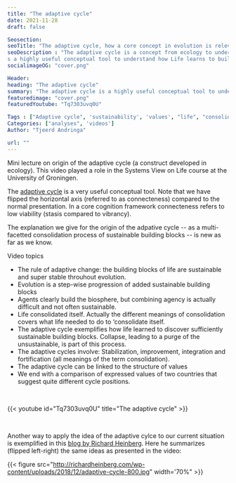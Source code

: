 ```yaml
---
title: "The adaptive cycle"
date: 2021-11-28
draft: false

Seosection:
seoTitle: "The adaptive cycle, how a core concept in evolution is relevant for human civilization"
seoDescription : "The adaptive cycle is a concept from ecology to understand how complex living system evolve. Societies are also complex and the adaptive cycle helps to understand how they originate, stabilize and grow, reach a peak, and then collapse.
s a highly useful conceptual tool to understand how Life learns to build a sustainable foundation for more and more advanced Life. We derive it in a novel way."
socialimageOG: "cover.png"

Header:
heading: "The adaptive cycle"
summary: "The adaptive cycle is a highly useful conceptual tool to understand how Life learns to build a sustainable foundation for more and more advanced Life. We derive it in a novel way and apply it to different societies."
featuredimage: "cover.png"
featuredYoutube: "Tq7303uvq0U"

Tags : ["Adaptive cycle", 'sustainability', 'values', "life", "consolidation"]
Categories: ["analyses", 'videos']
Author: "Tjeerd Andringa"

url: ""
---
```





Mini lecture on origin of the adaptive cycle (a construct developed in ecology). This video played a role in the Systems View on Life course at the University of Groningen.

The [adaptive cycle](https://www.resalliance.org/adaptive-cycle) is a very useful conceptual tool. Note that we have flipped the horizontal axis (referred to as connecteness) compared to the normal presentation. In a core cognition framework connecteness refers to low viability (stasis compared to vibrancy).

The explanation we give for the origin of the adpative cycle -- as a multi-facetted consolidation process of sustainable building blocks -- is new as far as we know.

Video topics

* The rule of adaptive change: the building blocks of life are sustainable and super stable throuhout evolution.
* Evolution is a step-wise progression of added sustainable building blocks
* Agents clearly build the biosphere, but combining agency is actually difficult and not often sustainable.
* Life consolidated itself. Actually the different meanings of consolidation covers what life needed to do to ‘consolidate itself.
* The adaptive cycle exemplifies how life learned to discover sufficiently sustainable building blocks. Collapse, leading to a purge of the unsustainable, is part of this process.
* The adaptive cycles involve: Stabilization, improvement, integration and fortification (all meanings of the term consolidation).
* The adaptive cycle can be linked to the structure of values
* We end with a comparison of expressed values of two countries that suggest quite different cycle positions.

<br>

<!-- Maybe stop after 18:06 or remove 18.06-19:19 and maybe last part (not really necessary, maybe only references). -->


{{< youtube id="Tq7303uvq0U" title="The adaptive cycle" >}}

<br>

Another way to apply the idea of the adaptive cylce to our current situation is exemplified in this [blog by Richard Heinberg](https://richardheinberg.com/museletter-319-the-big-picture). Here he summarizes (flipped left-right) the same ideas as presented in the video:

{{< figure src="http://richardheinberg.com/wp-content/uploads/2018/12/adaptive-cycle-800.jpg" width='70%" >}}
